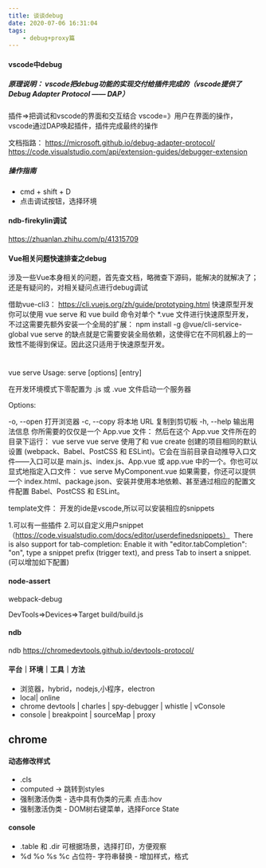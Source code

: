 ```yaml
---
title: 谈谈debug
date: 2020-07-06 16:31:04
tags:
    - debug+proxy篇
---
```



#### vscode中debug
#####  原理说明： vscode把debug功能的实现交付给插件完成的（vscode提供了Debug Adapter Protocol —— DAP）
插件=>把调试和vscode的界面和交互结合
vscode=》用户在界面的操作，vscode通过DAP唤起插件，插件完成最终的操作

文档指路：
https://microsoft.github.io/debug-adapter-protocol/
https://code.visualstudio.com/api/extension-guides/debugger-extension


##### 操作指南
- cmd + shift + D 
- 点击调试按钮，选择环境


#### ndb-firekylin调试
https://zhuanlan.zhihu.com/p/41315709


#### Vue相关问题快速排查之debug

涉及一些Vue本身相关的问题，首先查文档，略微查下源码，能解决的就解决了；还是有疑问的，对相关疑问点进行debug调试


借助vue-cli3：
https://cli.vuejs.org/zh/guide/prototyping.html
快速原型开发
你可以使用 vue serve 和 vue build 命令对单个 *.vue 文件进行快速原型开发，不过这需要先额外安装一个全局的扩展：
npm install -g @vue/cli-service-global
vue serve 的缺点就是它需要安装全局依赖，这使得它在不同机器上的一致性不能得到保证。因此这只适用于快速原型开发。
#
vue serve
Usage: serve [options] [entry]

在开发环境模式下零配置为 .js 或 .vue 文件启动一个服务器


Options:

  -o, --open  打开浏览器
  -c, --copy  将本地 URL 复制到剪切板
  -h, --help  输出用法信息
你所需要的仅仅是一个 App.vue 文件：
<template>
  <h1>Hello!</h1>
</template>
然后在这个 App.vue 文件所在的目录下运行：
vue serve
vue serve 使用了和 vue create 创建的项目相同的默认设置 (webpack、Babel、PostCSS 和 ESLint)。它会在当前目录自动推导入口文件——入口可以是 main.js、index.js、App.vue 或 app.vue 中的一个。你也可以显式地指定入口文件：
vue serve MyComponent.vue
如果需要，你还可以提供一个 index.html、package.json、安装并使用本地依赖、甚至通过相应的配置文件配置 Babel、PostCSS 和 ESLint。


template文件：
开发的ide是vscode,所以可以安装相应的snippets

1.可以有一些插件
2.可以自定义用户snippet（https://code.visualstudio.com/docs/editor/userdefinedsnippets）
 There is also support for tab-completion: Enable it with "editor.tabCompletion": "on", type a snippet prefix (trigger text), and press Tab to insert a snippet.
(可以增加如下配置)

#### node-assert
webpack-debug

DevTools=>Devices=>Target build/build.js


#### ndb
ndb
https://chromedevtools.github.io/devtools-protocol/

#### 平台｜环境｜工具｜方法
- 浏览器，hybrid，nodejs,小程序，electron
- local| online
- chrome devtools | charles | spy-debugger | whistle | vConsole
- console | breakpoint | sourceMap | proxy

## chrome
#### 动态修改样式
- .cls
- computed -> 跳转到styles
- 强制激活伪类 - 选中具有伪类的元素 点击:hov
- 强制激活伪类 - DOM树右键菜单，选择Force State
#### console
- .table 和 .dir 可根据场景，选择打印，方便观察
- %d %o %s %c 占位符- 字符串替换 - 增加样式，格式